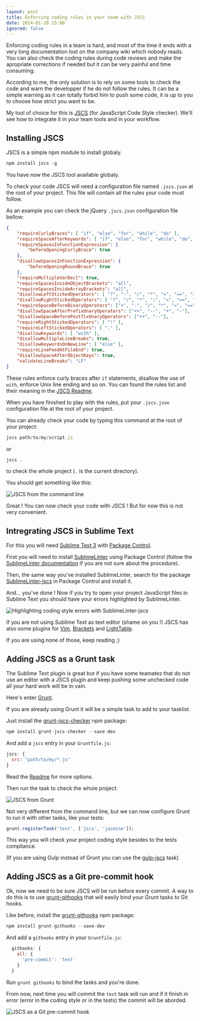 ```yaml
---
layout: post
title: Enforcing coding rules in your team with JSCS
date: 2014-01-28 15:00
ignored: false
---
```


Enforcing coding rules in a team is hard, and most of the time it ends with a very long documentation lost on the company wiki which nobody reads. You can also check the coding rules during code reviews and make the apropriate corrections if needed but it can be very painful and time consuming.

According to me, the only solution is to rely on some tools to check the code and warn the developper if he do not follow the rules. It can be a simple warning as it can totally forbid him to push some code, it is up to you to choose how strict you want to be.

My tool of choice for this is [JSCS](https://github.com/mdevils/node-jscs) (for JavaScript Code Style checker). We'll see how to integrate it in your team tools and in your workflow.

## Installing JSCS

JSCS is a simple npm module to install globaly.

```javascript
npm install jscs -g
```

You have now the JSCS tool available globaly.

To check your code JSCS will need a configuration file named `.jscs.json` at the root of your project. This file will contain all the rules your code must follow.

As an example you can check the jQuery `.jscs.json` configuration file bellow:

```json
{
    "requireCurlyBraces": [ "if", "else", "for", "while", "do" ],
    "requireSpaceAfterKeywords": [ "if", "else", "for", "while", "do", "switch", "return" ],
    "requireSpacesInFunctionExpression": {
        "beforeOpeningCurlyBrace": true
    },
    "disallowSpacesInFunctionExpression": {
        "beforeOpeningRoundBrace": true
    },
    "requireMultipleVarDecl": true,
    "requireSpacesInsideObjectBrackets": "all",
    "requireSpacesInsideArrayBrackets": "all",
    "disallowLeftStickedOperators": [ "?", "-", "/", "*", "=", "==", "===", "!=", "!==", ">", ">=", "<", "<=" ],
    "disallowRightStickedOperators": [ "?", "/", "*", ":", "=", "==", "===", "!=", "!==", ">", ">=", "<", "<="],
    "requireSpaceBeforeBinaryOperators": ["+", "-", "/", "*", "=", "==", "===", "!=", "!=="],
    "disallowSpaceAfterPrefixUnaryOperators": ["++", "--", "+", "-"],
    "disallowSpaceBeforePostfixUnaryOperators": ["++", "--"],
    "requireRightStickedOperators": [ "!" ],
    "requireLeftStickedOperators": [ "," ],
    "disallowKeywords": [ "with" ],
    "disallowMultipleLineBreaks": true,
    "disallowKeywordsOnNewLine": [ "else" ],
    "requireLineFeedAtFileEnd": true,
    "disallowSpaceAfterObjectKeys": true,
    "validateLineBreaks": "LF"
}
```

These rules enforce curly braces after `if` statements, disallow the use of `with`, enforce Unix line ending and so on. You can found the rules list and their meaning in the [JSCS Readme](https://github.com/mdevils/node-jscs/blob/master/README.md).

When you have finished to play with the rules, put your `.jscs.json` configuration file at the root of your project.

You can already check your code by typing this command at the root of your project:

```javascript
jscs path/to/my/script.js
```

or

```javascript
jscs .
```

to check the whole project (`.` is the current directory).

You should get something like this:

![JSCS from the command line](/posts/enforcing-coding-rules-in-your-team-with-jscs/jscs-command-line.png)

Great ! You can now check your code with JSCS ! But for now this is not very convenient.

## Intregrating JSCS in Sublime Text

For this you will need [Sublime Text 3](http://www.sublimetext.com/3) with [Package Control](https://sublime.wbond.net).

First you will need to install [SublimeLinter](https://sublimelinter.readthedocs.org) using Package Control (follow the [SublimeLinter documentation](https://sublimelinter.readthedocs.org/en/latest/installation.html#installing-via-pc) if you are not sure about the procedure).

Then, the same way you've installed SublimeLinter, search for the package [SublimeLinter-jscs](https://sublime.wbond.net/packages/SublimeLinter-jscs) in Package Control and install it.

And... you've done ! Now if you try to open your project JavaScript files in Sublime Text you should have your errors highlighted by SublimeLinter.

![Highlighting coding style errors with SublimeLinter-jscs](/posts/enforcing-coding-rules-in-your-team-with-jscs/sublimelinter-jscs.png)

If you are not using Sublime Text as text editor (shame on you !) JSCS has also some plugins for [Vim](https://github.com/scrooloose/syntastic/blob/master/syntax_checkers/javascript/jscs.vim), [Brackets](https://github.com/globexdesigns/brackets-jscs) and [LightTable](https://github.com/deepak1556/lt-jscs).

If you are using none of those, keep reading ;)

## Adding JSCS as a Grunt task

The Sublime Text plugin is great but if you have some teamates that do not use an editor with a JSCS plugin and keep pushing some unchecked code all your hard work will be in vain.

Here's enter [Grunt](http://gruntjs.com).

If you are already using Grunt it will be a simple task to add to your tasklist.

Just install the [grunt-jscs-checker](https://github.com/gustavohenke/grunt-jscs-checker) npm package:

```javascript
npm install grunt-jscs-checker --save-dev
```

And add a `jscs` entry in your `Gruntfile.js`:

```javascript
jscs: {
  src: "path/to/my/*.js"
}
```

Read the [Readme](https://github.com/gustavohenke/grunt-jscs-checker/blob/master/README.md) for more options.

Then run the task to check the whole project:

![JSCS from Grunt](/posts/enforcing-coding-rules-in-your-team-with-jscs/jscs-grunt.png)

Not very different from the command line, but we can now configure Grunt to run it with other tasks, like your tests:

```javascript
grunt.registerTask('test', ['jscs', 'jasmine']);
```

This way you will check your project coding style besides to the tests compliance.

(If you are using Gulp instead of Grunt you can use the [gulp-jscs](https://github.com/sindresorhus/gulp-jscs) task)

## Adding JSCS as a Git pre-commit hook

Ok, now we need to be sure JSCS will be run before every commit. A way to do this is to use [grunt-githooks](https://github.com/rhumaric/grunt-githooks) that will easily bind your Grunt tasks to Git hooks.

Like before, install the [grunt-githooks](https://github.com/rhumaric/grunt-githooks) npm package:

```javascript
npm install grunt-githooks --save-dev
```

And add a `githooks` entry in your `Gruntfile.js`:

```javascript
  githooks: {
    all: {
      'pre-commit': 'test'
    }
  }
```

Run `grunt githooks` to bind the tasks and you're done.

From now, next time you will commit the `test` task will run and if it finish in error (error in the coding style or in the tests) the commit will be aborded.

![JSCS as a Git pre-commit hook](/posts/enforcing-coding-rules-in-your-team-with-jscs/jscs-git.png)
